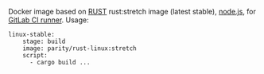 Docker image based on [RUST](https://www.rust-lang.org/) rust:stretch image (latest stable), [node.js](https://nodejs.org), for [GitLab CI runner](https://gitlab.com/gitlab-org/gitlab-ci-multi-runner).
Usage:
```
linux-stable:
    stage: build
    image: parity/rust-linux:stretch
    script:
      - cargo build ...
```
